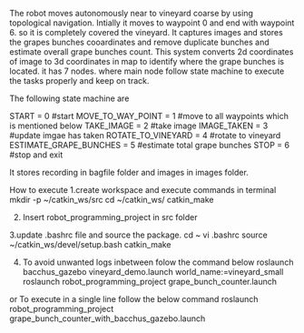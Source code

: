 The robot moves autonomously near to vineyard coarse by using topological navigation. Intially it moves to waypoint 0 and end with waypoint 6.
so it is completely covered the vineyard. It captures images and stores the grapes bunches cooardinates and remove duplicate bunches and estimate
overall grape bunches count. This system converts 2d coordinates of image to 3d coordinates in map to identify where the grape bunches is located.
it has 7 nodes. where main node follow state machine to execute the tasks properly and keep on track.

The following state machine are

START = 0 #start 
MOVE_TO_WAY_POINT = 1 #move to all waypoints which is mentioned below
TAKE_IMAGE = 2 #take image
IMAGE_TAKEN = 3 #update imgae has taken
ROTATE_TO_VINEYARD = 4 #rotate to vineyard
ESTIMATE_GRAPE_BUNCHES = 5 #estimate total grape bunches
STOP = 6 #stop and exit

It stores recording in bagfile folder and images in images folder.

How to execute
1.create workspace and execute commands in terminal
mkdir -p ~/catkin_ws/src
cd ~/catkin_ws/
catkin_make

2. Insert robot_programming_project in src folder

3.update .bashrc file and source the package.
cd ~
vi .bashrc
source ~/catkin_ws/devel/setup.bash
catkin_make

4. To avoid unwanted logs inbetween folow the command below
roslaunch bacchus_gazebo vineyard_demo.launch world_name:=vineyard_small
roslaunch robot_programming_project grape_bunch_counter.launch

or
To execute in a single line follow the below command
roslaunch robot_programming_project grape_bunch_counter_with_bacchus_gazebo.launch


